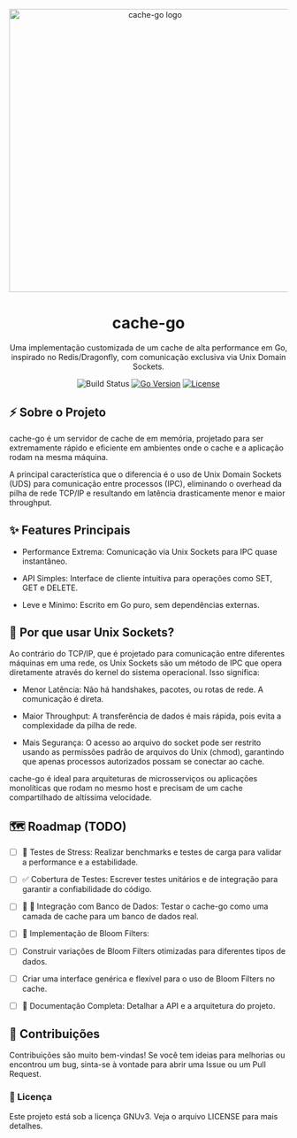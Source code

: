 <p align="center">
<img width="512" height="512" alt="cache-go logo" src="https://github.com/user-attachments/assets/6547d51f-70b1-4525-aed4-9bd236594f8e">
</p>
<h1 align="center">cache-go</h1>

<p align="center">
Uma implementação customizada de um cache de alta performance em Go, inspirado no Redis/Dragonfly, com comunicação exclusiva via Unix Domain Sockets.
</p>

<p align="center">
<img src="https://img.shields.io/badge/build-passing-green" alt="Build Status">
<a href="https://golang.org/"><img src="https://img.shields.io/badge/Go-1.21+-blue.svg" alt="Go Version"></a>
<a href="https://www.google.com/search?q=LICENSE"><img src="https://img.shields.io/badge/license-MIT-blue.svg" alt="License"></a>
</p>

## ⚡️ Sobre o Projeto

cache-go é um servidor de cache de em memória, projetado para ser extremamente rápido e eficiente em ambientes onde o cache e a aplicação rodam na mesma máquina.

A principal característica que o diferencia é o uso de Unix Domain Sockets (UDS) para comunicação entre processos (IPC), eliminando o overhead da pilha de rede TCP/IP e resultando em latência drasticamente menor e maior throughput.

## ✨ Features Principais

- Performance Extrema: Comunicação via Unix Sockets para IPC quase instantâneo.

- API Simples: Interface de cliente intuitiva para operações como SET, GET e DELETE.

- Leve e Mínimo: Escrito em Go puro, sem dependências externas.

## 🤔 Por que usar Unix Sockets?

Ao contrário do TCP/IP, que é projetado para comunicação entre diferentes máquinas em uma rede, os Unix Sockets são um método de IPC que opera diretamente através do kernel do sistema operacional. Isso significa:

* Menor Latência: Não há handshakes, pacotes, ou rotas de rede. A comunicação é direta.

* Maior Throughput: A transferência de dados é mais rápida, pois evita a complexidade da pilha de rede.

* Mais Segurança: O acesso ao arquivo do socket pode ser restrito usando as permissões padrão de arquivos do Unix (chmod), garantindo que apenas processos autorizados possam se conectar ao cache.

cache-go é ideal para arquiteturas de microsserviços ou aplicações monolíticas que rodam no mesmo host e precisam de um cache compartilhado de altíssima velocidade.

## 🗺️ Roadmap (TODO)

- [ ] 🧪 Testes de Stress: Realizar benchmarks e testes de carga para validar a performance e a estabilidade.

- [ ] ✅ Cobertura de Testes: Escrever testes unitários e de integração para garantir a confiabilidade do código.

- [ ] 🐘 🐬 Integração com Banco de Dados: Testar o cache-go como uma camada de cache para um banco de dados real.

- [ ] 🌺 Implementação de Bloom Filters:

- [ ] Construir variações de Bloom Filters otimizadas para diferentes tipos de dados.

- [ ] Criar uma interface genérica e flexível para o uso de Bloom Filters no cache.

- [ ] 📄 Documentação Completa: Detalhar a API e a arquitetura do projeto.

## 🤝 Contribuições
Contribuições são muito bem-vindas! Se você tem ideias para melhorias ou encontrou um bug, sinta-se à vontade para abrir uma Issue ou um Pull Request.

### 📝 Licença
Este projeto está sob a licença GNUv3. Veja o arquivo LICENSE para mais detalhes.
